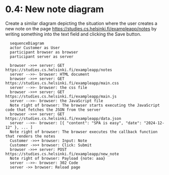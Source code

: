 # 0.4: New note diagram

Create a similar diagram depicting the situation where the user creates a new note on the page https://studies.cs.helsinki.fi/exampleapp/notes by writing something into the text field and clicking the Save button.

```mermaid
  sequenceDiagram
  actor Customer as User
  participant browser as browser
  participant server as server

  browser ->>+ server: GET https://studies.cs.helsinki.fi/exampleapp/notes
  server -->>- browser: HTML document
  browser ->>+ server: GET https://studies.cs.helsinki.fi/exampleapp/main.css
  server -->>- browser: the css file
  browser ->>+ server: GET https://studies.cs.helsinki.fi/exampleapp/main.js
  server -->>- browser: the JavaScript file
  Note right of browser: The browser starts executing the JavaScript code that fetches the JSON from the server
  browser ->>+ server: GET https://studies.cs.helsinki.fi/exampleapp/data.json
  server -->>- browser: [{ "content": "SPA is easy", "date": "2024-12-12" }, ... ]
  Note right of browser: The browser executes the callback function that renders the notes
  Customer ->>+ browser: Input: Note
  Customer ->>+ browser: Click: Submit
  browser ->>+ server: POST https://studies.cs.helsinki.fi/exampleapp/new_note
  Note right of browser: Payload {note: aaa}
  server -->>- browser: 302 Code
  server ->> browser: Reload page
```
